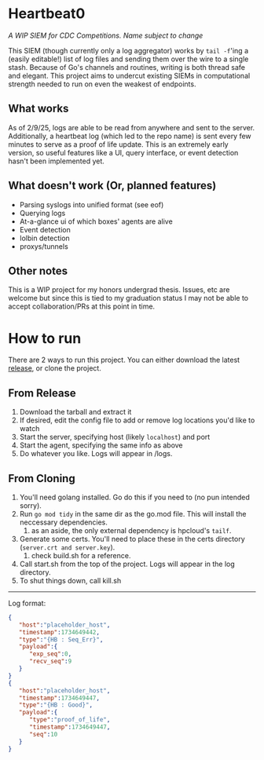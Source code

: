 # Heartbeat0
*A WIP SIEM for CDC Competitions. Name subject to change*

This SIEM (though currently only a log aggregator) works by `tail -f`'ing a (easily editable!) list of log files and sending them over the wire to a single stash. Because of Go's channels and routines, writing is both thread safe and elegant. This project aims to undercut existing SIEMs in computational strength needed to run on even the weakest of endpoints.

## What works
As of 2/9/25, logs are able to be read from anywhere and sent to the server. Additionally, a heartbeat log (which led to the repo name) is sent every few minutes to serve as a proof of life update. This is an extremely early version, so useful features like a UI, query interface, or event detection hasn't been implemented yet.

## What doesn't work (Or, planned features)
- Parsing syslogs into unified format (see eof)
- Querying logs
- At-a-glance ui of which boxes' agents are alive
- Event detection
- lolbin detection
- proxys/tunnels

## Other notes
This is a WIP project for my honors undergrad thesis. Issues, etc are welcome but since this is tied to my graduation status I may not be able to accept collaboration/PRs at this point in time.


# How to run
There are 2 ways to run this project. You can either download the latest [release](https://github.com/TLop503/heartbeat0/releases), or clone the project. 

## From Release
1. Download the tarball and extract it
1. If desired, edit the config file to add or remove log locations you'd like to watch
1. Start the server, specifying host (likely `localhost`) and port
1. Start the agent, specifying the same info as above
1. Do whatever you like. Logs will appear in /logs.

## From Cloning
1. You'll need golang installed. Go do this if you need to (no pun intended sorry).
1. Run `go mod tidy` in the same dir as the go.mod file. This will install the neccessary dependencies.
   1. as an aside, the only external dependency is hpcloud's `tailf`.
1. Generate some certs. You'll need to place these in the certs directory (`server.crt and server.key`).
   1. check build.sh for a reference. 
1. Call start.sh from the top of the project. Logs will appear in the log directory.
1. To shut things down, call kill.sh

---


Log format:
```json
{
   "host":"placeholder_host",
   "timestamp":1734649442,
   "type":"{HB : Seq_Err}",
   "payload":{
      "exp_seq":0,
      "recv_seq":9
   }
}
{
   "host":"placeholder_host",
   "timestamp":1734649447,
   "type":"{HB : Good}",
   "payload":{
      "type":"proof_of_life",
      "timestamp":1734649447,
      "seq":10
   }
}
```